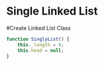 # Single Linked List

#Create Linked List Class

```js
function SinglyList() {
    this._length = 0;
    this.head = null;
}
```
